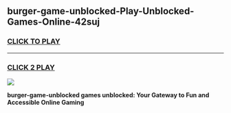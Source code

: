 
## burger-game-unblocked-Play-Unblocked-Games-Online-42suj
<h3>
<a href="https://premium76.site?title=burger-game-unblocked&ref=25A">CLICK TO PLAY</a></h3>
<hr>

<h3>
<a href="https://premium76.site?title=burger-game-unblocked&ref=25A">CLICK 2 PLAY</a>
  
</h3>

<a href="https://premium76.site?title=burger-game-unblocked&ref=25A"><img src="https://clearcache.store/games.png"></a>


**burger-game-unblocked games unblocked: Your Gateway to Fun and Accessible Online Gaming**
